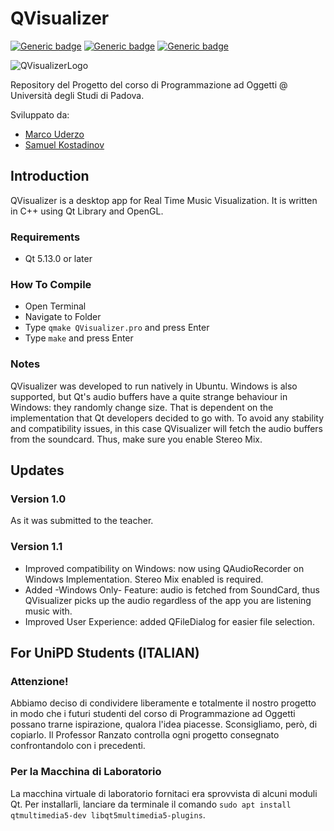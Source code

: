 # QVisualizer

[![Generic badge](https://img.shields.io/badge/Grade-VeryGood/Great-BLUE.svg)](https://shields.io/)
[![Generic badge](https://img.shields.io/badge/Windows_Build-Passing-COLOR.svg)](https://shields.io/)
[![Generic badge](https://img.shields.io/badge/Linux_Build-Passing-COLOR.svg)](https://shields.io/)


![QVisualizerLogo](https://github.com/marcouderzo/QVisualizer/blob/masterbranch/resources/QVisualizer-white.jpg)

Repository del Progetto del corso di Programmazione ad Oggetti @ Università degli Studi di Padova. 

Sviluppato da:
- [Marco Uderzo](https://github.com/marcouderzo)
- [Samuel Kostadinov](https://github.com/Neskelogth)

## Introduction

QVisualizer is a desktop app for Real Time Music Visualization. It is written in C++ using Qt Library and OpenGL.

### Requirements
- Qt 5.13.0 or later 

### How To Compile
- Open Terminal
- Navigate to Folder
- Type `qmake QVisualizer.pro` and press Enter
- Type `make` and press Enter

### Notes
QVisualizer was developed to run natively in Ubuntu. Windows is also supported, but Qt's audio buffers have a quite strange behaviour in Windows: they randomly change size. That is dependent on the implementation that Qt developers decided to go with. To avoid any stability and compatibility issues, in this case QVisualizer will fetch the audio buffers from the soundcard. Thus, make sure you enable Stereo Mix.

## Updates

### Version 1.0
As it was submitted to the teacher.

### Version 1.1
- Improved compatibility on Windows: now using QAudioRecorder on Windows Implementation. Stereo Mix enabled is required.
- Added -Windows Only- Feature: audio is fetched from SoundCard, thus QVisualizer picks up the audio regardless of the app you are listening music with.
- Improved User Experience: added QFileDialog for easier file selection.


## For UniPD Students (ITALIAN)

### Attenzione!
Abbiamo deciso di condividere liberamente e totalmente il nostro progetto in modo che i futuri studenti del corso di Programmazione ad Oggetti possano trarne ispirazione, qualora l'idea piacesse. Sconsigliamo, però, di copiarlo. Il Professor Ranzato controlla ogni progetto consegnato confrontandolo con i precedenti. 

### Per la Macchina di Laboratorio 
La macchina virtuale di laboratorio fornitaci era sprovvista di alcuni moduli Qt. Per installarli, lanciare da terminale il comando `sudo apt install qtmultimedia5-dev libqt5multimedia5-plugins`.
